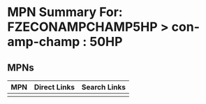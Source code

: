 



# MPN Summary For: FZECONAMPCHAMP5HP > con-amp-champ : 50HP

## MPNs
  

|MPN|Direct Links|Search Links|
| :--- | :--- | :--- |
||||
